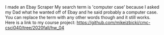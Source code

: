 I made an Ebay Scraper
My search term is 'computer case' because I asked my Dad what he wanted off of Ebay and he said probably a computer case. You can replace the term with any other words though and it still works.
Here is a link to my course project: https://github.com/mikeizbicki/cmc-csci040/tree/2020fall/hw_04
